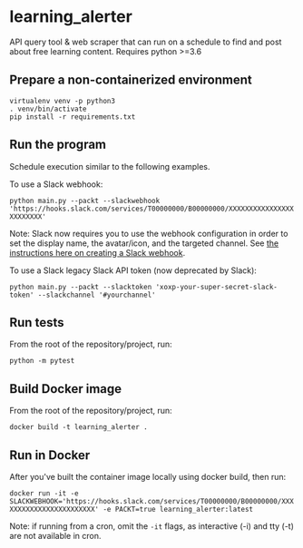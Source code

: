 # learning_alerter
API query tool & web scraper that can run on a schedule to find and post about free learning content. Requires python >=3.6 

## Prepare a non-containerized environment
```
virtualenv venv -p python3
. venv/bin/activate
pip install -r requirements.txt
```

## Run the program
Schedule execution similar to the following examples.

To use a Slack webhook:

`python main.py --packt --slackwebhook 'https://hooks.slack.com/services/T00000000/B00000000/XXXXXXXXXXXXXXXXXXXXXXXX'`

Note: Slack now requires you to use the webhook configuration in order to set the display name, the avatar/icon, and the targeted channel. See [the instructions here on creating a Slack webhook](https://api.slack.com/messaging/webhooks).

To use a Slack legacy Slack API token (now deprecated by Slack):

`python main.py --packt --slacktoken 'xoxp-your-super-secret-slack-token' --slackchannel '#yourchannel'`

## Run tests
From the root of the repository/project, run:

`python -m pytest`

## Build Docker image
From the root of the repository/project, run:

`docker build -t learning_alerter .`

## Run in Docker
After you've built the container image locally using docker build, then run:

`docker run -it -e SLACKWEBHOOK='https://hooks.slack.com/services/T00000000/B00000000/XXXXXXXXXXXXXXXXXXXXXXXX' -e PACKT=true learning_alerter:latest`

Note: if running from a cron, omit the `-it` flags, as interactive (-i) and tty (-t) are not available in cron.
